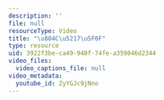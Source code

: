 ```yaml
---
description: ''
file: null
resourceType: Video
title: "\u884C\u5217\u5F0F"
type: resource
uid: 3922f3be-ca49-940f-74fe-a359046d2344
video_files:
  video_captions_file: null
video_metadata:
  youtube_id: ZyYGJc9jNno
---
```

